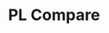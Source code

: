 ---
title: PL Compare

language_tabs: # must be one of https://git.io/vQNgJ

toc_footers:
  - <br /> <a href='https://github.com/SurajSSingh/programming-languages-comparison'> GitHub Repository </a> provided under <br /> the <a href='https://www.apache.org/licenses/LICENSE-2.0'> Apache 2.0 License </a>
  - <br /><a rel="license" href="http://creativecommons.org/licenses/by-sa/4.0/"><img alt="Creative Commons License" style="border-width:0" src="https://i.creativecommons.org/l/by-sa/4.0/80x15.png" /></a><br />This work is licensed under a <br /> <a rel="license" href="http://creativecommons.org/licenses/by-sa/4.0/">Creative Commons <br /> Attribution-ShareAlike <br /> 4.0 International License</a>.
  - <br /> <a href='https://github.com/slatedocs/slate'>Documentation Powered by Slate</a>

includes:
  - home/introduction
  - home/introduction/about
  - home/introduction/inspirations
  - home/pages
  - home/license

search: true

code_clipboard: true

meta:
  - name: description
    content: Programming Language Comparison Home
---